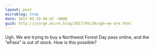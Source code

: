 ```yaml
---
layout: post
microblog: true
date: 2017-05-29 06:47 -0800
guid: http://jsorge.micro.blog/2017/05/29/ugh-we-are.html
---
```

Ugh. We are trying to buy a Northwest Forest Day pass online, and the “ePass” is out of stock. How is this possible?
